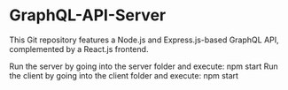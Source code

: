 # GraphQL-API-Server
This Git repository features a Node.js and Express.js-based GraphQL API, complemented by a React.js frontend.

Run the server by going into the server folder and execute: npm start
Run the client by going into the client folder and execute: npm start
